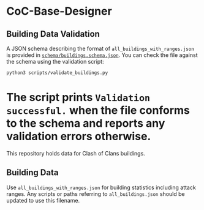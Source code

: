 # CoC-Base-Designer

## Building Data Validation

A JSON schema describing the format of `all_buildings_with_ranges.json` is
provided in [`schema/buildings.schema.json`](schema/buildings.schema.json). You
can check the file against the schema using the validation script:

```bash
python3 scripts/validate_buildings.py
```

The script prints `Validation successful.` when the file conforms to the schema
and reports any validation errors otherwise.
=======
This repository holds data for Clash of Clans buildings.

## Building Data

Use `all_buildings_with_ranges.json` for building statistics including attack ranges. Any scripts or paths referring to `all_buildings.json` should be updated to use this filename.
